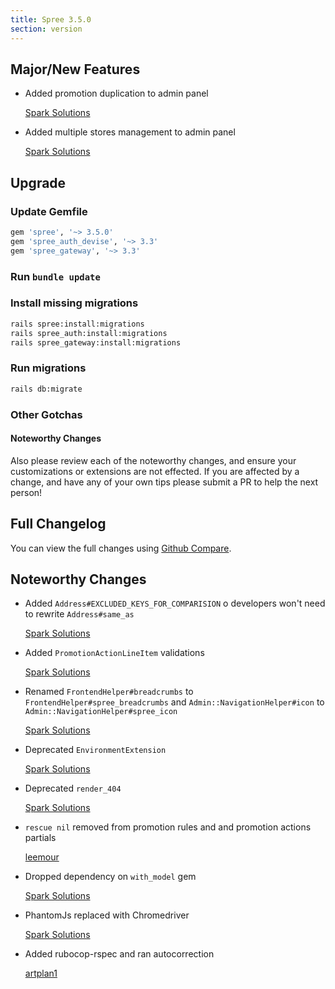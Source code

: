 ```yaml
---
title: Spree 3.5.0
section: version
---
```


## Major/New Features

* Added promotion duplication to admin panel

  [Spark Solutions](https://github.com/spree/spree/pull/8551)

* Added multiple stores management to admin panel

  [Spark Solutions](https://github.com/spree/spree/pull/8545)

## Upgrade

### Update Gemfile

```ruby
gem 'spree', '~> 3.5.0'
gem 'spree_auth_devise', '~> 3.3'
gem 'spree_gateway', '~> 3.3'
```

### Run `bundle update`

### Install missing migrations

```bash
rails spree:install:migrations
rails spree_auth:install:migrations
rails spree_gateway:install:migrations
```

### Run migrations

```bash
rails db:migrate
```

### Other Gotchas



#### Noteworthy Changes

Also please review each of the noteworthy changes, and ensure your customizations
or extensions are not effected. If you are affected by a change, and have any
of your own tips please submit a PR to help the next person!

## Full Changelog

You can view the full changes using [Github Compare](https://github.com/spree/spree/compare/3-4-stable...master).

## Noteworthy Changes

* Added `Address#EXCLUDED_KEYS_FOR_COMPARISION` o developers won't need to rewrite `Address#same_as`

  [Spark Solutions](https://github.com/spree/spree/pull/8387)

* Added `PromotionActionLineItem` validations

  [Spark Solutions](https://github.com/spree/spree/pull/8533)

* Renamed `FrontendHelper#breadcrumbs` to `FrontendHelper#spree_breadcrumbs` and
  `Admin::NavigationHelper#icon` to `Admin::NavigationHelper#spree_icon`

  [Spark Solutions](https://github.com/spree/spree/pull/8445)

* Deprecated `EnvironmentExtension`

  [Spark Solutions](https://github.com/spree/spree/pull/8459)

* Deprecated `render_404`

  [Spark Solutions](https://github.com/spree/spree/pull/8465)

* `rescue nil` removed from promotion rules and and promotion actions partials

  [leemour](https://github.com/spree/spree/pull/8510)

* Dropped dependency on `with_model` gem

  [Spark Solutions](https://github.com/spree/spree/pull/8528)

* PhantomJs replaced with Chromedriver

  [Spark Solutions](https://github.com/spree/spree/pull/8429)

* Added rubocop-rspec and ran autocorrection

  [artplan1](https://github.com/spree/spree/pull/8574)
